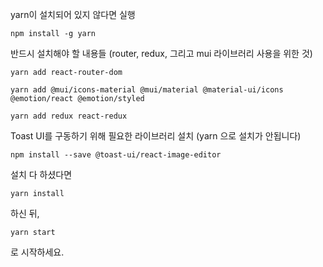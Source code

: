 yarn이 설치되어 있지 않다면 실행

```
npm install -g yarn
```

반드시 설치해야 할 내용들 (router, redux, 그리고 mui 라이브러리 사용을 위한 것)

```
yarn add react-router-dom

yarn add @mui/icons-material @mui/material @material-ui/icons @emotion/react @emotion/styled

yarn add redux react-redux
```

Toast UI를 구동하기 위해 필요한 라이브러리 설치 (yarn 으로 설치가 안됩니다)

```
npm install --save @toast-ui/react-image-editor
```

설치 다 하셨다면

```
yarn install
```

하신 뒤,

```
yarn start
```

로 시작하세요.
